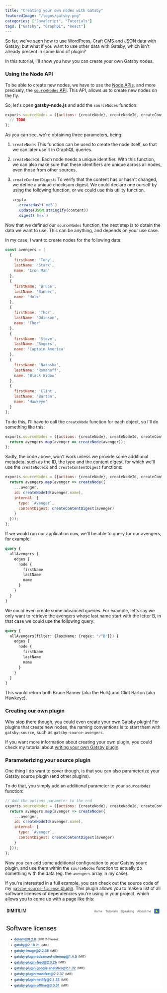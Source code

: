 ```yaml
---
title: "Creating your own nodes with Gatsby"
featuredImage: "/logos/gatsby.png"
categories: ["JavaScript", "Tutorials"]
tags: ["Gatsby", "GraphQL", "React"]
---
```


So far, we've seen how to use [WordPress](/using-gatsby-with-wordpress-as-a-headless-cms), [Craft CMS](/gatsby-craft-cms) and [JSON data](/using-json-with-gatsby) with Gatsby, but what if you want to use other data with Gatsby, which isn't already present in some kind of plugin?

In this tutorial, I'll show you how you can create your own Gatsby nodes.

### Using the Node API

To be able to create new nodes, we have to use the [Node APIs](https://www.gatsbyjs.org/docs/node-apis/), and more precisely, the [`sourceNodes` API](https://www.gatsbyjs.org/docs/node-apis/#sourceNodes). This API, allows us to create new nodes on the fly.

So, let's open **gatsby-node.js** and add the `sourceNodes` function:

```javascript
exports.sourceNodes = ({actions: {createNode}, createNodeId, createContentDigest}) => {
  // TODO
};
```

As you can see, we're obtaining three parameters, being:

1. `createNode`: This function can be used to create the node itself, so that we can later use it in GraphQL queries.
2. `createNodeId`: Each node needs a unique identifier. With this function, we can also make sure that these identifiers are unique across all nodes, even those from other sources.
3. `createContentDigest`: To verify that the content has or hasn't changed, we define a unique checksum digest. We could declare one ourself by using the following function, or we could use this utility function.

    ```javascript
    crypto
      .createHash(`md5`)
      .update(JSON.stringify(content))
      .digest(`hex`)
    ```

Now that we defined our `sourceNodes` function, the next step is to obtain the data we want to use. This can be anything, and depends on your use case.

In my case, I want to create nodes for the following data:

```javascript
const avengers = [
  {
    firstName: 'Tony',
    lastName: 'Stark',
    name: 'Iron Man'
  },
  {
    firstName: 'Bruce',
    lastName: 'Banner',
    name: 'Hulk'
  },
  {
    firstName: 'Thor',
    lastName: 'Odinson',
    name: 'Thor'
  },
  {
    firstName: 'Steve',
    lastName: 'Rogers',
    name: 'Captain America'
  },
  {
    firstName: 'Natasha',
    lastName: 'Romanoff',
    name: 'Black Widow'
  },
  {
    firstName: 'Clint',
    lastName: 'Barton',
    name: 'Hawkeye'
  }
];
```

To do this, I'll have to call the `createNode` function for each object, so I'll do something like this:

```javascript
exports.sourceNodes = ({actions: {createNode}, createNodeId, createContentDigest}) => {
  return avengers.map(avenger => createNode(avenger));
};
```

Sadly, the code above, won't work unless we provide some additional metadata, such as the ID, the type and the content digest, for which we'll use the `createNodeId` and `createContentDigest` functions:

```javascript
exports.sourceNodes = ({actions: {createNode}, createNodeId, createContentDigest}) => {
  return avengers.map(avenger => createNode({
    ...avenger,
    id: createNodeId(avenger.name),
    internal: {
      type: `Avenger`,
      contentDigest: createContentDigest(avenger)
    }
  }));
};
```

If we would run our application now, we'll be able to query for our avengers, for example:

```graphql
query {
  allAvengers {
    edges {
      node {
        firstName
        lastName
        name
      }
    }
  }
}
```

We could even create some advanced queries. For example, let's say we only want to retrieve the avengers whose last name start with the letter B, in that case we could use the following query:

```graphql
query {
  allAvengers(filter: {lastName: {regex: "/^B"}}) {
    edges {
      node {
        firstName
        lastName
        name
      }
    }
  }
}
```

This would return both Bruce Banner (aka the Hulk) and Clint Barton (aka Hawkeye).

### Creating our own plugin

Why stop there though, you could even create your own Gatsby plugin! For plugins that create new nodes, the naming conventions is to start them with `gatsby-source`, such as `gatsby-source-avengers`.

If you want more information about creating your own plugin, you could check my tutorial about [writing your own Gatsby plugin](/writing-gatsby-plugin).

### Parameterizing your source plugin

One thing I do want to cover though, is that you can also parameterize your Gatsby source plugin (and other plugins).

To do that, you simply add an additional parameter to your `sourceNodes` function:

```javascript
// Add the options parameter to the end
exports.sourceNodes = ({actions: {createNode}, createNodeId, createContentDigest}, options) => {
  return avengers.map(avenger => createNode({
    ...avenger,
    id: createNodeId(avenger.name),
    internal: {
      type: `Avenger`,
      contentDigest: createContentDigest(avenger)
    }
  }));
};
```

Now you can add some additional configuration to your Gatsby sourc plugin, and use them within the `sourceNodes` function to actually do something with the data (eg. the `avengers` array in my case).

If you're interested in a full example, you can check out the source code of my [`gatsby-source-license` plugin](https://github.com/g00glen00b/gatsby-source-license). This plugin allows you to make a list of all software licenses of dependencies you're using in your project, which allows you to come up with a page like this:

![Screenshot of a page using `gatsby-source-license`](./images/gatsby-source-license-usage.png)
